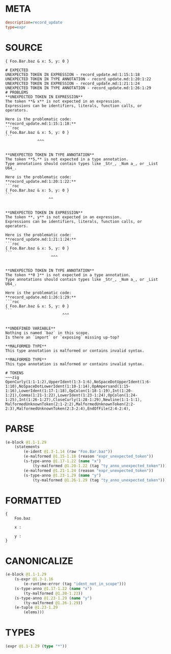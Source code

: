 # META
~~~ini
description=record_update
type=expr
~~~
# SOURCE
~~~roc
{ Foo.Bar.baz & x: 5, y: 0 }
~~~
~~~
# EXPECTED
UNEXPECTED TOKEN IN EXPRESSION - record_update.md:1:15:1:18
UNEXPECTED TOKEN IN TYPE ANNOTATION - record_update.md:1:20:1:22
UNEXPECTED TOKEN IN EXPRESSION - record_update.md:1:21:1:24
UNEXPECTED TOKEN IN TYPE ANNOTATION - record_update.md:1:26:1:29
# PROBLEMS
**UNEXPECTED TOKEN IN EXPRESSION**
The token **& x** is not expected in an expression.
Expressions can be identifiers, literals, function calls, or operators.

Here is the problematic code:
**record_update.md:1:15:1:18:**
```roc
{ Foo.Bar.baz & x: 5, y: 0 }
```
              ^^^


**UNEXPECTED TOKEN IN TYPE ANNOTATION**
The token **5,** is not expected in a type annotation.
Type annotations should contain types like _Str_, _Num a_, or _List U64_.

Here is the problematic code:
**record_update.md:1:20:1:22:**
```roc
{ Foo.Bar.baz & x: 5, y: 0 }
```
                   ^^


**UNEXPECTED TOKEN IN EXPRESSION**
The token **, y** is not expected in an expression.
Expressions can be identifiers, literals, function calls, or operators.

Here is the problematic code:
**record_update.md:1:21:1:24:**
```roc
{ Foo.Bar.baz & x: 5, y: 0 }
```
                    ^^^


**UNEXPECTED TOKEN IN TYPE ANNOTATION**
The token **0 }** is not expected in a type annotation.
Type annotations should contain types like _Str_, _Num a_, or _List U64_.

Here is the problematic code:
**record_update.md:1:26:1:29:**
```roc
{ Foo.Bar.baz & x: 5, y: 0 }
```
                         ^^^


**UNDEFINED VARIABLE**
Nothing is named `baz` in this scope.
Is there an `import` or `exposing` missing up-top?

**MALFORMED TYPE**
This type annotation is malformed or contains invalid syntax.

**MALFORMED TYPE**
This type annotation is malformed or contains invalid syntax.

# TOKENS
~~~zig
OpenCurly(1:1-1:2),UpperIdent(1:3-1:6),NoSpaceDotUpperIdent(1:6-1:10),NoSpaceDotLowerIdent(1:10-1:14),OpAmpersand(1:15-1:16),LowerIdent(1:17-1:18),OpColon(1:18-1:19),Int(1:20-1:21),Comma(1:21-1:22),LowerIdent(1:23-1:24),OpColon(1:24-1:25),Int(1:26-1:27),CloseCurly(1:28-1:29),Newline(1:1-1:1),
MalformedUnknownToken(2:1-2:2),MalformedUnknownToken(2:2-2:3),MalformedUnknownToken(2:3-2:4),EndOfFile(2:4-2:4),
~~~
# PARSE
~~~clojure
(e-block @1.1-1.29
	(statements
		(e-ident @1.3-1.14 (raw "Foo.Bar.baz"))
		(e-malformed @1.15-1.18 (reason "expr_unexpected_token"))
		(s-type-anno @1.17-1.22 (name "x")
			(ty-malformed @1.20-1.22 (tag "ty_anno_unexpected_token")))
		(e-malformed @1.21-1.24 (reason "expr_unexpected_token"))
		(s-type-anno @1.23-1.29 (name "y")
			(ty-malformed @1.26-1.29 (tag "ty_anno_unexpected_token")))))
~~~
# FORMATTED
~~~roc
{
	Foo.baz
	
	x : 
	
	y : 
}
~~~
# CANONICALIZE
~~~clojure
(e-block @1.1-1.29
	(s-expr @1.3-1.16
		(e-runtime-error (tag "ident_not_in_scope")))
	(s-type-anno @1.17-1.22 (name "x")
		(ty-malformed @1.20-1.22))
	(s-type-anno @1.23-1.29 (name "y")
		(ty-malformed @1.26-1.29))
	(e-tuple @1.23-1.29
		(elems)))
~~~
# TYPES
~~~clojure
(expr @1.1-1.29 (type "*"))
~~~
